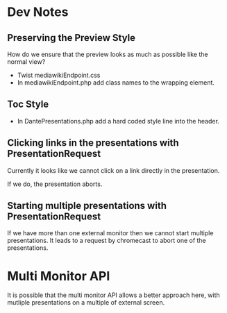 

# Dev Notes #


## Preserving the Preview Style

How do we ensure that the preview looks as much as possible like the normal view?
* Twist mediawikiEndpoint.css
* In mediawikiEndpoint.php add class names to the wrapping element.


## Toc Style
* In DantePresentations.php add a hard coded style line into the header.



## Clicking links in the presentations with PresentationRequest ##

Currently it looks like we cannot click on a link directly in the presentation.

If we do, the presentation aborts.



## Starting multiple presentations with PresentationRequest ##

If we have more than one external monitor then we cannot start multiple presentations.
It leads to a request by chromecast to abort one of the presentations.


# Multi Monitor API #

It is possible that the multi monitor API allows a better approach here, with mutliple presentations on
a multiple of external screen.



 










